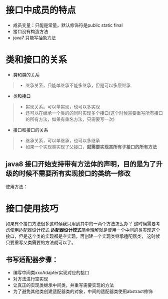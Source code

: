 # 接口中成员的特点
- 成员变量：只能是常量，默认修饰符是public static final
- 接口没有构造方法
- java7 只能写抽象方法
# 类和接口的关系

- 类和类的关系
>- 继承关系，只能单继承不能多继承，但是可以多层继承
- 类和接口
>- 实现关系。可以单实现，也可以多实现
>- 还可以在继承一个类的的同时实现多个接口(这个时候需要重写所有接口的所有方法，如果有重名方法，只需要写一次)
- 接口和接口的关系
>- 继承关系，可以单继承，也可以多继承
>- 如果一个实现类实现了父接口，**就需要实现其所有子接口的所有方法**


## java8 接口开始支持带有方法体的声明，目的是为了升级的时候不需要所有实现接口的类统一修改
使用方法：

# 接口使用技巧
如果有个接口方法很多这时候我只用到其中的一两个方法怎么办？
这时候需要考虑使用适配器设计模式
**适配器设计模式**简单理解就是使用一个中间的类实现这个接口，但是这个类的实现都是空实现，再创建一个实现类继承适配器类，
这时候只要重写父类需要的方法就可以了。

## 书写适配器步骤：
- 编写中间类xxxAdapter实现对应的接口
- 对方法进行空实现
- 让真正的实现类继承中间类，并重写需要实现的方法
- 为了避免其他类创建适配器类的对象，中间的适配器类使用abstract修饰